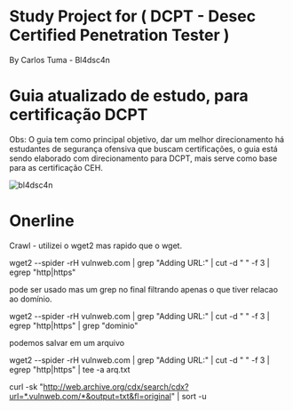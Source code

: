 # Study Project for ( DCPT - Desec Certified Penetration Tester ) 
By Carlos Tuma - Bl4dsc4n

# Guia atualizado de estudo, para certificação DCPT
                                          
Obs: O guia tem como principal objetivo, dar um melhor direcionamento há estudantes de segurança ofensiva que buscam certificações, o guia está sendo elaborado com direcionamento para DCPT, mais serve como base para as certificação CEH. 

![bl4dsc4n](https://user-images.githubusercontent.com/13341724/162857229-8071bf97-9689-45fb-9692-7a55b40a4b3e.jpeg)



# Onerline
 
Crawl - utilizei o wget2 mas rapido que o wget.
 
wget2 --spider -rH vulnweb.com | grep "Adding URL:" | cut -d " " -f 3 | egrep "http|https"

pode ser usado mas um grep no final filtrando apenas o que tiver relacao ao domínio.

wget2 --spider -rH vulnweb.com | grep "Adding URL:" | cut -d " " -f 3 | egrep "http|https" | grep "dominio"

podemos salvar em um arquivo

wget2 --spider -rH vulnweb.com | grep "Adding URL:" | cut -d " " -f 3 | egrep "http|https" | tee -a arq.txt


curl -sk "http://web.archive.org/cdx/search/cdx?url=*.vulnweb.com/*&output=txt&fl=original" | sort -u
